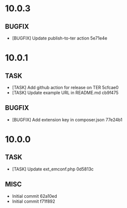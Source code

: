 # 10.0.3

## BUGFIX

- [BUGFIX] Update publish-to-ter action 5e71e4e

# 10.0.1

## TASK

- [TASK] Add github action for release on TER 5cfcae0
- [TASK] Update example URL in README.md cb9f475

## BUGFIX

- [BUGFIX] Add extension key in composer.json 77e24b1

# 10.0.0

## TASK

- [TASK] Update ext_emconf.php 0d5813c

## MISC

- Initial commit 62a10ed
- Initial commit f71f892

